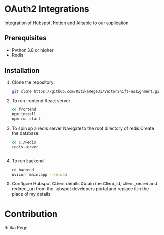 # OAuth2 Integrations
Integration of Hubspot, Notion and Airtable to our application


## Prerequisites

- Python 3.8 or higher
- Redis

## Installation

1. Clone the repository:
   ```bash
   git clone https://github.com/RitikaRege31/VectorShift-assignment.git

2. To run frontend React server
   ```bash 
   cd frontend
   npm install
   npm run start

3. To spin up a redis server
   Navigate to the root directory of redis
   Create the database:
   ```bash
   cd C:/Redis
   redis-server
  
4. To run backend
   ```bash
   cd backend
   uvicorn main:app --reload

5. Configure Hubspot CLient details
   Obtain the Client_id, client_secret and redirect_uri from the hubspot developers portal and replace it in the place of my details

# Contribution
  Ritika Rege